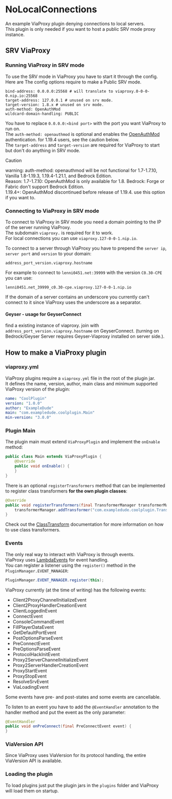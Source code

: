 # NoLocalConnections
An example ViaProxy plugin denying connections to local servers.\
This plugin is only needed if you want to host a public SRV mode proxy instance.

## SRV ViaProxy
### Running ViaProxy in SRV mode

To use the SRV mode in ViaProxy you have to start it through the config.\
Here are The config options require to make a Public SRV mode.
```
bind-address: 0.0.0.0:25568 # will translate to viaproxy.0-0-0-0.nip.io:25568
target-address: 127.0.0.1 # unused on srv mode.
target-version: 1.8.x # unused on srv mode.
auth-method: OpenAuthMod
wildcard-domain-handling: PUBLIC
```

You have to replace ``0.0.0.0:<bind port>`` with the port you want ViaProxy to run on.\
The ``auth-method: openauthmod`` is optional and enables the [OpenAuthMod](https://github.com/RaphiMC/OpenAuthMod) authentication. for 1.19.4 users, see the caution below.\
The ``target-address`` and ``target-version`` are required for ViaProxy to start but don't do anything in SRV mode.
> [!CAUTION]
> warning: auth-method: openauthmod will be not functional for 1.7-1.7.10, Vanilla 1.8-1.19.3, 1.19.4-1.21.1, and Bedrock Edition.\
> Reason: 1.7-1.7.10: OpenAuthMod is only available for 1.8.
> Bedrock: Forge or Fabric don't support Bedrock Edition.\
> 1.19.4+: OpenAuthMod discontinued before release of 1.19.4. use this option if you want to.
### Connecting to ViaProxy in SRV mode
To connect to ViaProxy in SRV mode you need a domain pointing to the IP of the server running ViaProxy.\
The subdomain ``viaproxy.`` is required for it to work.\
For local connections you can use ``viaproxy.127-0-0-1.nip.io``.

To connect to a server through ViaProxy you have to prepend the ``server ip``, ``server port`` and ``version`` to your domain:
````
address_port_version.viaproxy.hostname
````

For example to connect to ``lenni0451.net:39999`` with the version ``C0.30-CPE`` you can use:
````
lenni0451.net_39999_c0.30-cpe.viaproxy.127-0-0-1.nip.io
````

If the domain of a server contains an underscore you currently can't connect to it since ViaProxy uses the underscore as a separator.

#### Geyser - usage for GeyserConnect
find a existing instance of viaproxy.
join with `address_port_version.viaproxy.hostname` on GeyserConnect. (turning on Bedrock/Geyser Server requires Geyser-Viaproxy installed on server side.).

## How to make a ViaProxy plugin
### viaproxy.yml
ViaProxy plugins require a ``viaproxy.yml`` file in the root of the plugin jar.\
It defines the name, version, author, main class and minimum supported ViaProxy version of the plugin:
````yaml
name: "CoolPlugin"
version: "1.0.0"
author: "ExampleDude"
main: "com.exampledude.coolplugin.Main"
min-version: "3.0.0"
````

### Plugin Main
The plugin main must extend ``ViaProxyPlugin`` and implement the ``onEnable`` method:
````java
public class Main extends ViaProxyPlugin {
    @Override
    public void onEnable() {
    }
}
````

There is an optional ``registerTransformers`` method that can be implemented to register class transformers **for the own plugin classes**:
````java
@Override
public void registerTransformers(final TransformerManager transformerManager) {
    transformerManager.addTransformer("com.exampledude.coolplugin.Transformer");
}
````

Check out the [ClassTransform](https://github.com/Lenni0451/ClassTransform/#usage) documentation for more information on how to use class transformers.

### Events
The only real way to interact with ViaProxy is through events.\
ViaProxy uses [LambdaEvents](https://github.com/Lenni0451/LambdaEvents) for event handling.\
You can register a listener using the ``register()`` method in the ``PluginManager.EVENT_MANAGER``:
````java
PluginManager.EVENT_MANAGER.register(this);
````

ViaProxy currently (at the time of writing) has the following events:
 - Client2ProxyChannelInitializeEvent
 - Client2ProxyHandlerCreationEvent
 - ClientLoggedInEvent
 - ConnectEvent
 - ConsoleCommandEvent
 - FillPlayerDataEvent
 - GetDefaultPortEvent
 - PostOptionsParseEvent
 - PreConnectEvent
 - PreOptionsParseEvent
 - ProtocolHackInitEvent
 - Proxy2ServerChannelInitializeEvent
 - Proxy2ServerHandlerCreationEvent
 - ProxyStartEvent
 - ProxyStopEvent
 - ResolveSrvEvent
 - ViaLoadingEvent

Some events have pre- and post-states and some events are cancellable.

To listen to an event you have to add the ``@EventHandler`` annotation to the handler method and put the event as the only parameter:
````java
@EventHandler
public void onPreConnect(final PreConnectEvent event) {
}
````

### ViaVersion API
Since ViaProxy uses ViaVersion for its protocol handling, the entire ViaVersion API is available.

### Loading the plugin
To load plugins just put the plugin jars in the ``plugins`` folder and ViaProxy will load them on startup.
